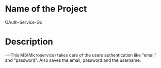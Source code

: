 # Name of the Project

OAuth-Service-Go


# Description

---This MS(Microservice) takes care of the users authentication like "email" and "password". Also saves the email, password and the username.